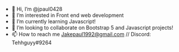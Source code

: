 - 👋 Hi, I’m @jpaul0428
- 👀 I’m interested in Front end web development
- 🌱 I’m currently learning Javascript!
- 💞️ I’m looking to collaborate on Bootstrap 5 and Javascript projects!
- 📫 How to reach me Jakepaul1992@gmail.com // Discord: Tehhguyy#9264
<!---
jpaul0428/jpaul0428 is a ✨ special ✨ repository because its `README.md` (this file) appears on your GitHub profile.
You can click the Preview link to take a look at your changes.
--->
